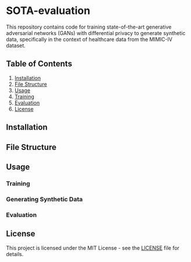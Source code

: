 # SOTA-evaluation
This repository contains code for training state-of-the-art generative adversarial networks (GANs) with differential privacy to generate synthetic data, specifically in the context of healthcare data from the MIMIC-IV dataset.

## Table of Contents
1. [Installation](#installation)
2. [File Structure](#file-structure)
3. [Usage](#usage)
4. [Training](#training)
5. [Evaluation](#evaluation)
6. [License](#license)

## Installation

## File Structure

## Usage

### Training

### Generating Synthetic Data

### Evaluation

## License
This project is licensed under the MIT License - see the [LICENSE](LICENSE) file for details.
